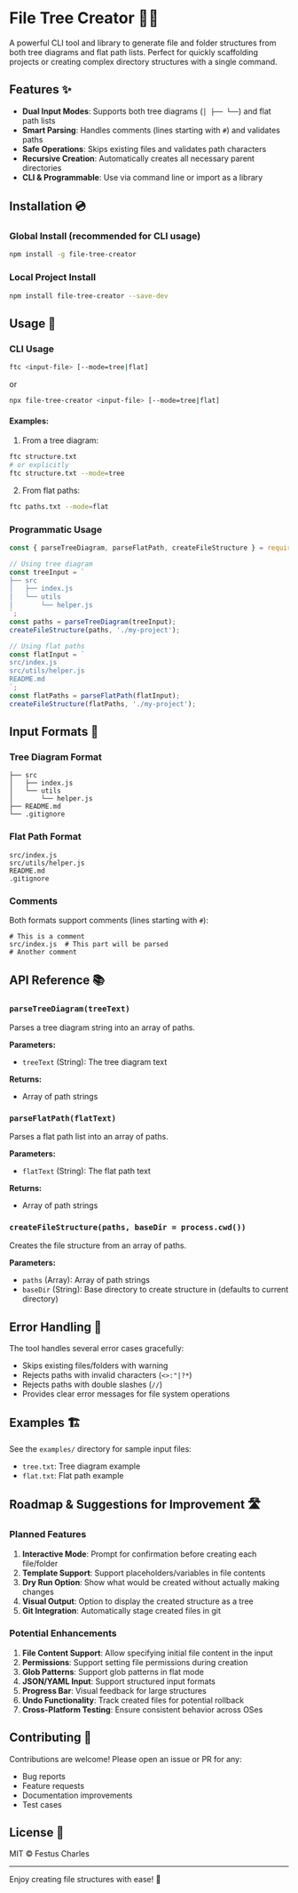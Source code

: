 # File Tree Creator 🌳📂

A powerful CLI tool and library to generate file and folder structures from both tree diagrams and flat path lists. Perfect for quickly scaffolding projects or creating complex directory structures with a single command.

## Features ✨

- **Dual Input Modes**: Supports both tree diagrams (`│ ├── └──`) and flat path lists
- **Smart Parsing**: Handles comments (lines starting with `#`) and validates paths
- **Safe Operations**: Skips existing files and validates path characters
- **Recursive Creation**: Automatically creates all necessary parent directories
- **CLI & Programmable**: Use via command line or import as a library

## Installation 💿

### Global Install (recommended for CLI usage)
```bash
npm install -g file-tree-creator
```

### Local Project Install
```bash
npm install file-tree-creator --save-dev
```

## Usage 🚀

### CLI Usage
```bash
ftc <input-file> [--mode=tree|flat]
```
or
```bash
npx file-tree-creator <input-file> [--mode=tree|flat]
```

#### Examples:
1. From a tree diagram:
```bash
ftc structure.txt
# or explicitly
ftc structure.txt --mode=tree
```

2. From flat paths:
```bash
ftc paths.txt --mode=flat
```

### Programmatic Usage
```javascript
const { parseTreeDiagram, parseFlatPath, createFileStructure } = require('file-tree-creator');

// Using tree diagram
const treeInput = `
├── src
│   ├── index.js
│   └── utils
│       └── helper.js
`;
const paths = parseTreeDiagram(treeInput);
createFileStructure(paths, './my-project');

// Using flat paths
const flatInput = `
src/index.js
src/utils/helper.js
README.md
`;
const flatPaths = parseFlatPath(flatInput);
createFileStructure(flatPaths, './my-project');
```

## Input Formats 📝

### Tree Diagram Format
```
├── src
│   ├── index.js
│   └── utils
│       └── helper.js
├── README.md
└── .gitignore
```

### Flat Path Format
```
src/index.js
src/utils/helper.js
README.md
.gitignore
```

### Comments
Both formats support comments (lines starting with `#`):
```
# This is a comment
src/index.js  # This part will be parsed
# Another comment
```

## API Reference 📚

### `parseTreeDiagram(treeText)`
Parses a tree diagram string into an array of paths.

**Parameters:**
- `treeText` (String): The tree diagram text

**Returns:**
- Array of path strings

### `parseFlatPath(flatText)`
Parses a flat path list into an array of paths.

**Parameters:**
- `flatText` (String): The flat path text

**Returns:**
- Array of path strings

### `createFileStructure(paths, baseDir = process.cwd())`
Creates the file structure from an array of paths.

**Parameters:**
- `paths` (Array): Array of path strings
- `baseDir` (String): Base directory to create structure in (defaults to current directory)

## Error Handling 🛑

The tool handles several error cases gracefully:
- Skips existing files/folders with warning
- Rejects paths with invalid characters (`<>:"|?*`)
- Rejects paths with double slashes (`//`)
- Provides clear error messages for file system operations

## Examples 🏗️

See the `examples/` directory for sample input files:
- `tree.txt`: Tree diagram example
- `flat.txt`: Flat path example

## Roadmap & Suggestions for Improvement 🛣️

### Planned Features
1. **Interactive Mode**: Prompt for confirmation before creating each file/folder
2. **Template Support**: Support placeholders/variables in file contents
3. **Dry Run Option**: Show what would be created without actually making changes
4. **Visual Output**: Option to display the created structure as a tree
5. **Git Integration**: Automatically stage created files in git

### Potential Enhancements
1. **File Content Support**: Allow specifying initial file content in the input
2. **Permissions**: Support setting file permissions during creation
3. **Glob Patterns**: Support glob patterns in flat mode
4. **JSON/YAML Input**: Support structured input formats
5. **Progress Bar**: Visual feedback for large structures
6. **Undo Functionality**: Track created files for potential rollback
7. **Cross-Platform Testing**: Ensure consistent behavior across OSes

## Contributing 🤝

Contributions are welcome! Please open an issue or PR for any:
- Bug reports
- Feature requests
- Documentation improvements
- Test cases

## License 📄

MIT © Festus Charles

---

Enjoy creating file structures with ease! 🎯